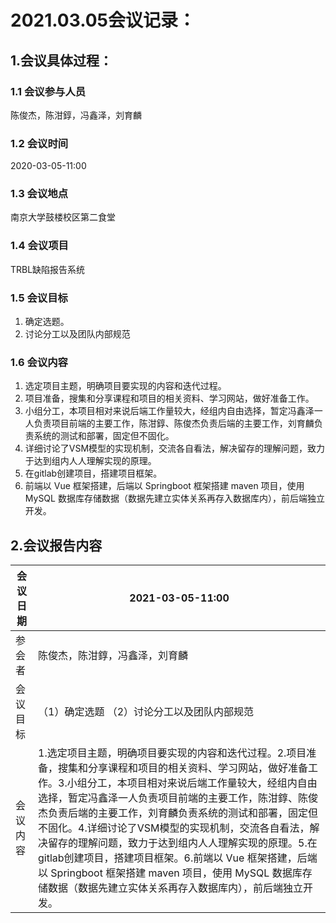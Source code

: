 # 2021.03.05会议记录：

## 1.会议具体过程：

### 1.1 会议参与人员

陈俊杰，陈泔錞，冯鑫泽，刘育麟

### 1.2 会议时间

2020-03-05-11:00

### 1.3 会议地点

南京大学鼓楼校区第二食堂

### 1.4 会议项目

TRBL缺陷报告系统

### 1.5 会议目标

1. 确定选题。
2. 讨论分工以及团队内部规范

### 1.6 会议内容

1. 选定项目主题，明确项目要实现的内容和迭代过程。
2. 项目准备，搜集和分享课程和项目的相关资料、学习网站，做好准备工作。
3. 小组分工，本项目相对来说后端工作量较大，经组内自由选择，暂定冯鑫泽一人负责项目前端的主要工作，陈泔錞、陈俊杰负责后端的主要工作，刘育麟负责系统的测试和部署，固定但不固化。
4. 详细讨论了VSM模型的实现机制，交流各自看法，解决留存的理解问题，致力于达到组内人人理解实现的原理。
5. 在gitlab创建项目，搭建项目框架。
6. 前端以 Vue 框架搭建，后端以 Springboot 框架搭建 maven 项目，使用 MySQL 数据库存储数据（数据先建立实体关系再存入数据库内），前后端独立开发。

## 2.会议报告内容

| 会议日期 | 2021-03-05-11:00                                             |
| -------- | ------------------------------------------------------------ |
| 参会者   | 陈俊杰，陈泔錞，冯鑫泽，刘育麟                               |
| 会议目标 | （1）确定选题 （2）讨论分工以及团队内部规范                  |
| 会议内容 | 1.选定项目主题，明确项目要实现的内容和迭代过程。2.项目准备，搜集和分享课程和项目的相关资料、学习网站，做好准备工作。3.小组分工，本项目相对来说后端工作量较大，经组内自由选择，暂定冯鑫泽一人负责项目前端的主要工作，陈泔錞、陈俊杰负责后端的主要工作，刘育麟负责系统的测试和部署，固定但不固化。4.详细讨论了VSM模型的实现机制，交流各自看法，解决留存的理解问题，致力于达到组内人人理解实现的原理。5.在gitlab创建项目，搭建项目框架。6.前端以 Vue 框架搭建，后端以 Springboot 框架搭建 maven 项目，使用 MySQL 数据库存储数据（数据先建立实体关系再存入数据库内），前后端独立开发。 |

